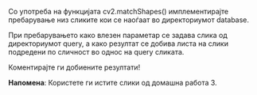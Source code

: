 Со употреба на функцијата cv2.matchShapes() имплементирајте пребарување низ сликите кои се наоѓаат во директориумот database. 

При пребарувањето како влезен параметар се задава слика од директориумот query, а како резултат се добива листа на слики подредени по сличност во однос на query сликата. 

Коментирајте ги добиените резултати!

**Напомена**: Користете ги истите слики од домашна работа 3.